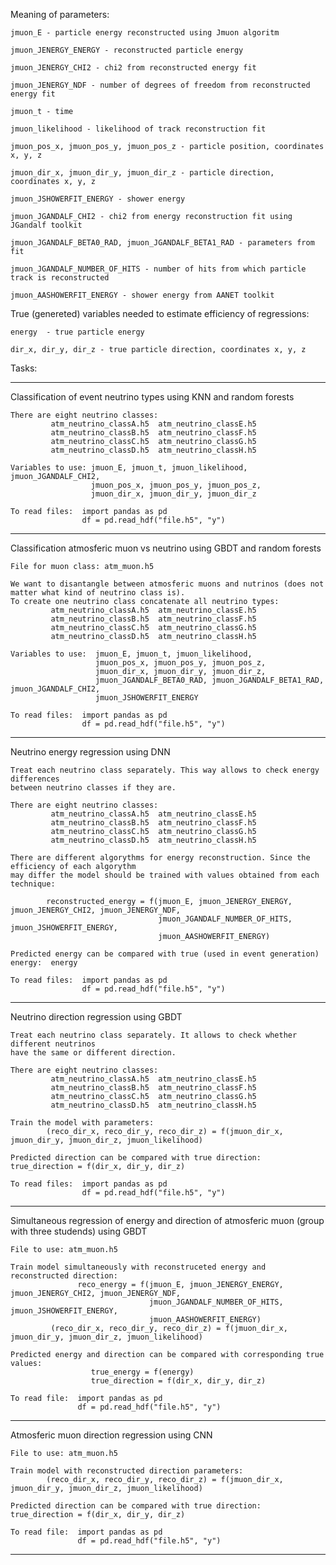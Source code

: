 Meaning of parameters:

    jmuon_E - particle energy reconstructed using Jmuon algoritm

    jmuon_JENERGY_ENERGY - reconstructed particle energy

    jmuon_JENERGY_CHI2 - chi2 from reconstructed energy fit
    
    jmuon_JENERGY_NDF - number of degrees of freedom from reconstructed energy fit

    jmuon_t - time

    jmuon_likelihood - likelihood of track reconstruction fit

    jmuon_pos_x, jmuon_pos_y, jmuon_pos_z - particle position, coordinates x, y, z

    jmuon_dir_x, jmuon_dir_y, jmuon_dir_z - particle direction, coordinates x, y, z

    jmuon_JSHOWERFIT_ENERGY - shower energy

    jmuon_JGANDALF_CHI2 - chi2 from energy reconstruction fit using JGandalf toolkit

    jmuon_JGANDALF_BETA0_RAD, jmuon_JGANDALF_BETA1_RAD - parameters from fit

    jmuon_JGANDALF_NUMBER_OF_HITS - number of hits from which particle track is reconstructed

    jmuon_AASHOWERFIT_ENERGY - shower energy from AANET toolkit



True (genereted) variables needed to estimate efficiency of regressions:

    energy  - true particle energy

    dir_x, dir_y, dir_z - true particle direction, coordinates x, y, z




Tasks:

************************************************************************

Classification of event neutrino types using KNN and random forests

    There are eight neutrino classes: 
             atm_neutrino_classA.h5  atm_neutrino_classE.h5  
             atm_neutrino_classB.h5  atm_neutrino_classF.h5 
             atm_neutrino_classC.h5  atm_neutrino_classG.h5
             atm_neutrino_classD.h5  atm_neutrino_classH.h5

    Variables to use: jmuon_E, jmuon_t, jmuon_likelihood, jmuon_JGANDALF_CHI2,
                      jmuon_pos_x, jmuon_pos_y, jmuon_pos_z,
                      jmuon_dir_x, jmuon_dir_y, jmuon_dir_z

    To read files:  import pandas as pd
                    df = pd.read_hdf("file.h5", "y")

************************************************************************

Classification atmosferic muon vs neutrino using GBDT and random forests

    File for muon class: atm_muon.h5

    We want to disantangle between atmosferic muons and nutrinos (does not matter what kind of neutrino class is).
    To create one neutrino class concatenate all neutrino types:
             atm_neutrino_classA.h5  atm_neutrino_classE.h5
             atm_neutrino_classB.h5  atm_neutrino_classF.h5
             atm_neutrino_classC.h5  atm_neutrino_classG.h5  
             atm_neutrino_classD.h5  atm_neutrino_classH.h5

    Variables to use:  jmuon_E, jmuon_t, jmuon_likelihood,
                       jmuon_pos_x, jmuon_pos_y, jmuon_pos_z,
                       jmuon_dir_x, jmuon_dir_y, jmuon_dir_z,
                       jmuon_JGANDALF_BETA0_RAD, jmuon_JGANDALF_BETA1_RAD, jmuon_JGANDALF_CHI2,
                       jmuon_JSHOWERFIT_ENERGY

    To read files:  import pandas as pd
                    df = pd.read_hdf("file.h5", "y")

************************************************************************

Neutrino energy regression using DNN

    Treat each neutrino class separately. This way allows to check energy differences
    between neutrino classes if they are.

    There are eight neutrino classes:
             atm_neutrino_classA.h5  atm_neutrino_classE.h5
             atm_neutrino_classB.h5  atm_neutrino_classF.h5
             atm_neutrino_classC.h5  atm_neutrino_classG.h5
             atm_neutrino_classD.h5  atm_neutrino_classH.h5
 
    There are different algorythms for energy reconstruction. Since the efficiency of each algorythm
    may differ the model should be trained with values obtained from each technique:
 
            reconstructed_energy = f(jmuon_E, jmuon_JENERGY_ENERGY, jmuon_JENERGY_CHI2, jmuon_JENERGY_NDF,
                                     jmuon_JGANDALF_NUMBER_OF_HITS, jmuon_JSHOWERFIT_ENERGY,
                                     jmuon_AASHOWERFIT_ENERGY)

    Predicted energy can be compared with true (used in event generation) energy:  energy

    To read files:  import pandas as pd
                    df = pd.read_hdf("file.h5", "y")

************************************************************************
                    
Neutrino direction regression using GBDT

    Treat each neutrino class separately. It allows to check whether different neutrinos
    have the same or different direction.

    There are eight neutrino classes:
             atm_neutrino_classA.h5  atm_neutrino_classE.h5
             atm_neutrino_classB.h5  atm_neutrino_classF.h5
             atm_neutrino_classC.h5  atm_neutrino_classG.h5
             atm_neutrino_classD.h5  atm_neutrino_classH.h5
 
    Train the model with parameters:
            (reco_dir_x, reco_dir_y, reco_dir_z) = f(jmuon_dir_x, jmuon_dir_y, jmuon_dir_z, jmuon_likelihood)

    Predicted direction can be compared with true direction:  true_direction = f(dir_x, dir_y, dir_z)

    To read files:  import pandas as pd
                    df = pd.read_hdf("file.h5", "y")

************************************************************************

Simultaneous regression of energy and direction of atmosferic muon (group with three studends) using GBDT

    File to use: atm_muon.h5

    Train model simultaneously with reconstruceted energy and reconstructed direction:
                   reco_energy = f(jmuon_E, jmuon_JENERGY_ENERGY, jmuon_JENERGY_CHI2, jmuon_JENERGY_NDF,
                                   jmuon_JGANDALF_NUMBER_OF_HITS, jmuon_JSHOWERFIT_ENERGY,
                                   jmuon_AASHOWERFIT_ENERGY)
             (reco_dir_x, reco_dir_y, reco_dir_z) = f(jmuon_dir_x, jmuon_dir_y, jmuon_dir_z, jmuon_likelihood)

    Predicted energy and direction can be compared with corresponding true values:
                      true_energy = f(energy)
                      true_direction = f(dir_x, dir_y, dir_z)

    To read file:  import pandas as pd
                   df = pd.read_hdf("file.h5", "y")

************************************************************************

Atmosferic muon direction regression using CNN

    File to use: atm_muon.h5

    Train model with reconstructed direction parameters: 
            (reco_dir_x, reco_dir_y, reco_dir_z) = f(jmuon_dir_x, jmuon_dir_y, jmuon_dir_z, jmuon_likelihood)

    Predicted direction can be compared with true direction: true_direction = f(dir_x, dir_y, dir_z)

    To read file:  import pandas as pd
                   df = pd.read_hdf("file.h5", "y")

************************************************************************
  
